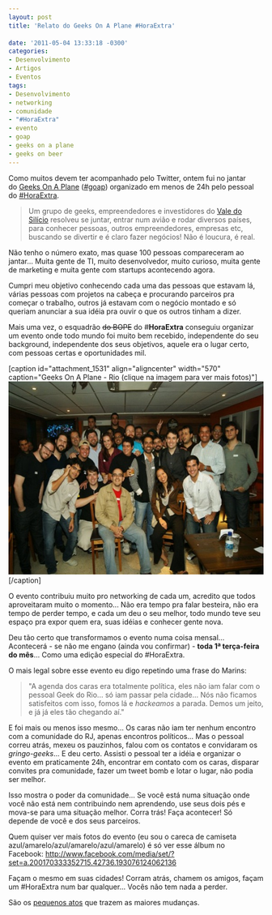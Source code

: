 ```yaml
---
layout: post
title: 'Relato do Geeks On A Plane #HoraExtra'

date: '2011-05-04 13:33:18 -0300'
categories:
- Desenvolvimento
- Artigos
- Eventos
tags:
- Desenvolvimento
- networking
- comunidade
- "#HoraExtra"
- evento
- goap
- geeks on a plane
- geeks on beer
---
```

<p>Como muitos devem ter acompanhado pelo Twitter, ontem fui no jantar do <a title="Geeks On A Plane" href="http://geeksonaplane.com/">Geeks On A Plane</a> (<a href="https://twitter.com/#!/search/%23goap">#goap</a>) organizado em menos de 24h pelo pessoal do <a href="http://horaextra.org/">#HoraExtra</a>.</p>
<blockquote><p>Um grupo de geeks, empreendedores e investidores do <a href="http://pt.wikipedia.org/wiki/Vale_do_Sil%C3%ADcio">Vale do Silício</a> resolveu se juntar, entrar num avião e rodar diversos países, para conhecer pessoas, outros empreendedores, empresas etc, buscando se divertir e é claro fazer negócios! Não é loucura, é real.</p></blockquote>
<p>Não tenho o número exato, mas quase 100 pessoas compareceram ao jantar... Muita gente de TI, muito desenvolvedor, muito curioso, muita gente de marketing e muita gente com startups acontecendo agora.</p>
<p>Cumpri meu objetivo conhecendo cada uma das pessoas que estavam lá, várias pessoas com projetos na cabeça e procurando parceiros pra começar o trabalho, outros já estavam com o negócio montado e só queriam anunciar a sua idéia pra ouvir o que os outros tinham a dizer.</p>
<p>Mais uma vez, o esquadrão <del>do BOPE</del> do #<strong>HoraExtra</strong> conseguiu organizar um evento onde todo mundo foi muito bem recebido, independente do seu background, independente dos seus objetivos, aquele era o lugar certo, com pessoas certas e oportunidades mil.</p>
<p>[caption id="attachment_1531" align="aligncenter" width="570" caption="Geeks On A Plane - Rio (clique na imagem para ver mais fotos)"]<a href="http://www.facebook.com/media/set/?set=a.200170333352715.42736.193076124062136"><img class="size-full wp-image-1531 " title="Geeks On A Plane - Rio" src="/assets/uploads/2011/05/goap2.jpg" alt="Geeks On A Plane - Rio" width="570" height="381" /></a>[/caption]</p>
<p>O evento contribuiu muito pro networking de cada um, acredito que todos aproveitaram muito o momento... Não era tempo pra falar besteira, não era tempo de perder tempo, e cada um deu o seu melhor, todo mundo teve seu espaço pra expor quem era, suas idéias e conhecer gente nova.</p>
<p>Deu tão certo que transformamos o evento numa coisa mensal... Acontecerá - se não me engano (ainda vou confirmar) - <strong>toda 1ª terça-feira do mês</strong>... Como uma edição especial do #HoraExtra.</p>
<p>O mais legal sobre esse evento eu digo repetindo uma frase do Marins:</p>
<blockquote><p>"A agenda dos caras era totalmente política, eles não iam falar com o pessoal Geek do Rio... só iam passar pela cidade... Nós não ficamos satisfeitos com isso, fomos lá e <em>hackeamos</em> a parada. Demos um jeito, e já já eles tão chegando aí."</p></blockquote>
<p>E foi mais ou menos isso mesmo... Os caras não iam ter nenhum encontro com a comunidade do RJ, apenas encontros políticos... Mas o pessoal correu atrás, mexeu os pauzinhos, falou com os contatos e convidaram os <em>gringo-geeks</em>... E deu certo. Assisti o pessoal ter a idéia e organizar o evento em praticamente 24h, encontrar em contato com os caras, disparar convites pra comunidade, fazer um tweet bomb e lotar o lugar, não podia ser melhor.</p>
<p>Isso mostra o poder da comunidade... Se você está numa situação onde você não está nem contribuindo nem aprendendo, use seus dois pés e mova-se para uma situação melhor. Corra trás! Faça acontecer! Só depende de você e dos seus parceiros.</p>
<p>Quem quiser ver mais fotos do evento (eu sou o careca de camiseta azul/amarelo/azul/amarelo/azul/amarelo) é só ver esse álbum no Facebook: <a href="http://www.facebook.com/media/set/?set=a.200170333352715.42736.193076124062136">http://www.facebook.com/media/set/?set=a.200170333352715.42736.193076124062136</a></p>
<p>Façam o mesmo em suas cidades! Corram atrás, chamem os amigos, façam um #HoraExtra num bar qualquer... Vocês não tem nada a perder.</p>
<p>São os <a href="http://smallactsmanifesto.org/">pequenos atos</a> que trazem as maiores mudanças.</p>
